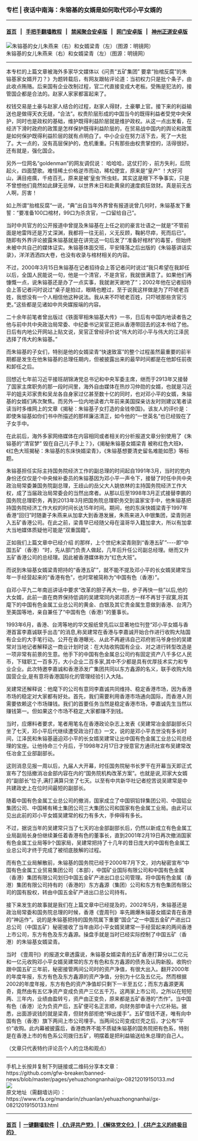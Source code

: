 ### 专栏 | 夜话中南海：朱镕基的女婿是如何取代邓小平女婿的
------------------------

#### [首页](https://github.com/gfw-breaker/banned-news/blob/master/README.md) &nbsp;&nbsp;|&nbsp;&nbsp; [手把手翻墙教程](https://github.com/gfw-breaker/guides/wiki) &nbsp;&nbsp;|&nbsp;&nbsp; [禁闻聚合安卓版](https://github.com/gfw-breaker/bn-android) &nbsp;&nbsp;|&nbsp;&nbsp; [网门安卓版](https://github.com/oGate2/oGate) &nbsp;&nbsp;|&nbsp;&nbsp; [神州正道安卓版](https://github.com/SzzdOgate/update) 



<div id="headerimg">
 <img alt="朱镕基的女儿朱燕来（右）和女婿梁青（左）（图源：明镜网）" src="https://www.rfa.org/mandarin/zhuanlan/yehuazhongnanhai/gx-08212019150133.html/yt821b.jpg/image" title="朱镕基的女儿朱燕来（右）和女婿梁青（左）（图源：明镜网）"/>
 <div id="headerimgcontents">
  <div id="headerimgcaption">
   <span>
    朱镕基的女儿朱燕来（右）和女婿梁青（左）（图源：明镜网）
   </span>
   <!-- zoomattribute -->
  </div>
  <!-- headerimgcaption -->
 </div>
 <!-- headerimagecontents -->
</div>

<hr/>
<div id="storytext">
 <div>
  <div class="slot_header">
  </div>
 </div>
 <p>
  本专栏的上篇文章被海外多家华文媒体以《问责“五矿集团” 要拿“抬棺反腐”的朱镕基家女婿开刀？》为题转载后，有网友跟帖评论道：当初权力只是批个条子，由此收点贿赂。后来国有企业改制过程，官二代直接变成大老板。受贿是犯法的，接管国企都是合法的。赵家人家家都富起来了。
 </p>
 <p>
  权钱交易是土豪与赵家人结合的过程，赵家人得财，土豪攀上官。接下来的利益输送也是做得天衣无缝，“合法”。权贵阶层形成的中国当今的既得利益者受党中央保护，同时也是政权的基础，维护既得利益阶层就是维护政权。从这一点出发看，在经济下滑时政府的政策是怎样保护既得利益阶层的，在贸易战中国内的舆论和政策是如何保护既得利益阶层的就有点明白了。中小企业在努力活下去，死了一大批了。大一点的，没有高层保护的，危机重重。只有那些由权贵掌控的，活得很好。还有就是，强化国企。
 </p>
 <p>
  另外一位网名“goldenman”的网友调侃说： 哈哈哈，这仗打的·，前方失利，后院起火，四面楚歌。难怪稀土价格逆市而动，稀松便宜，原来是“皇产” ！大好河山，满目疮痍，千疮百孔，原来是被‘皇虫’所虫蛀。其实这是眼下不争事实，只是不曾想他们竟然如此肆无忌惮，以世界末日和赴黄泉的速度疯狂敛财。真是前无古人啊，厉害！
 </p>
 <p>
  如上所谓“抬棺反腐“一说，“典”出自当年外界曾有报道说曾几何时，朱镕基发下重誓：“要准备100口棺材，99口为杀贪官，一口留给自己”。
 </p>
 <p>
  当时中共官方的公开报道中曾提及朱镕基在上任之初的豪言壮语之一就是“不管前面是地雷阵还是万丈深渊，我都将一往无前，义无反顾，鞠躬尽瘁，死而后已”。随即有外界评论披露朱镕基就是在讲完这一句后发了“准备好棺材”的毒誓，但始终未被中共自己的媒体证实。朱镕基体面交班，平安降落之后出版的《朱镕基讲话实录》，洋洋洒洒四大卷，也没有收录与棺材相关的内容。
 </p>
 <p>
  不过，2000年3月15日朱镕基在记者招待会上答记者问时说过“我只希望在我卸任以后，全国人民能说一句，他是一个清官，不是贪官，我就很满意了。如果他们再慷慨一点，说朱镕基还是办了一点实事，我就谢天谢地了”；2002年他在记者招待会上答记者问时说过“桌子是拍过，眼睛也瞪过，至于说我这样做是为了吓唬老百姓，我想没有一个人相信他这种说法。我从来不吓唬老百姓，只吓唬那些贪官污吏。”这些都是见诸如中共央媒报端的内容。
 </p>
 <p>
  二十余年前笔者曾出版过《铁面宰相朱镕基大传》一书，日后有中国内地读者告之他与前中共中央政治局常委、中纪委书记吴官正把从香港带回去的这本书给了他。日后有内地公开网站上贴文说，吴官正曾经评价说“伟大的邓小平与伟大的江泽民选择了伟大的朱镕基。”
 </p>
 <p>
  而朱镕基的子女们，特别是他的女婿梁青“快速致富”的整个过程虽然最重要的前半期都是发生在他朱镕基的总理任期内，但被披露出来的最早时间都是在他卸任前夜和卸任之后。
 </p>
 <p>
  回想近七年前习近平接班胡锦涛党总书记和中央军委主席，继而于2913年又接替了国家主席职务的那一段时间里，海外自由媒体在热炒习仲勋的女婿，也就是习近平的姐夫邓家贵和吴龙各自身家过亿甚至数十亿的同时，也对邓小平的女婿，朱镕基的女婿们再次聚焦。而另外一位内地读者六年前来美国探亲访友时则建议笔者读读当时多维网上的文章《揭秘：朱镕基子女打造的金钱帝国》。该友人的评价是：即使朱镕基如你们书中所描述的那样廉洁清正，如今他的“一世英名”也已经毁在了子女手中。
 </p>
 <p>
  在此前后，海外多家网络媒体在内容相同或者相关的分析报道文章分别使用了《朱镕基的“清官梦” 毁在自己儿子手上？》，《揭秘朱镕基女婿梁青 被称红色大班》，《红色大班揭秘：朱镕基的东床快婿梁青》，《朱镕基想要清史留名难能如愿》等标题。
 </p>
 <p>
  朱镕基担任实际主持国务院经济工作的副总理的时间起自1991年3月，当时的党内身份还仅仅是个中央候补委员的朱镕基因为邓小平一声令下，接替了时任中共中央政治局常委兼国务院副总理，王歧山的岳父大人姚依林的主持国务院经济工作大权，成了当届政治局常委会的当然出席者。从那以后至1998年3月正式接替李鹏的国务院总理职务，再到2013年3月把国务院总理职务交到温家宝手中，他朱镕基把持国务院经济工作大权的时间长达15年时间。期间，他的东床快婿梁青于1997年香港“回归”时随妻子朱燕来从加拿大到香港发展，朱燕来进入中银集团，梁青则进入五矿香港公司。在此之前，梁青早已经随父母在温哥华入籍加拿大，所以有加拿大当地媒体质疑他可能是“双重国籍”。
 </p>
 <p>
  正如我们上篇文章中已经介绍 的那样，上个世纪末梁青刚到“香港五矿”----即“中国五矿（香港）“时，先从部门负责人做起，几年后升任公司副总经理。继而又升五矿香港公司的总经理。因此被香港媒体称为“红色大班”。
 </p>
 <p>
  而说到朱镕基女婿梁青把持的“香港五矿”，就不能不提及邓小平的长女婿吴建常当年一手经营起来的“香港有色”，也时常被简称为“中国有色（香港）”。
 </p>
 <p>
  自邓小平九二年南巡讲话中要求“改革的胆子再大一些，步子再快一些”以后,他的大女婿，此前一直在商界保持低调的吴建常同内弟邓质方一样不再甘于寂寞,将其麾下的中国有色金属工业总公司的黄金、白银及其它贵金属生意做到香港、台湾乃至美国等地，亲自兼任了“中国有色（香港）”的董事长。
 </p>
 <p>
  1993年6月，香港、台湾等地的华文报纸曾先后以显著地位刊登“邓小平女婿与香港首富李嘉诚联手出击”的消息,称吴建常在香港与李嘉诚开始合作进行收购大陆国有企业的大手笔行动。公开在香港曝光、从此不再避讳自己邓府驸马爷身份的吴建常对当地记者解释这一商业计划时说：在大陆收购国有企业、对之进行转型改造是一项非常有前景的生意。他手下的中国有色金属总公司约有固定资产八千多亿人民币，下辖职工一百多万，大小企业二百多家,其中不少都是具有优厚技术实力和专业企业。此次特邀李嘉诚和香港添发广集团共同以东方鑫源的名义，联手收购大陆国营企业,是有意将香港国际化的管理经验引入大陆。
 </p>
 <p>
  吴建常还解释说：他麾下的公司有意同李嘉诚共同维持、稳定香港市场，因为香港市场的稳定对大家都有好处。首先，我们需要利用香港市场通向国际，而香港人则需要依赖这个市场赚钱。我们的首要任务当然是稳定香港市场，李嘉诚先生当然以赚钱第一。但如果这个市场不稳定,大家都赚不到钱。
 </p>
 <p>
  当时，应爆料者要求，笔者用笔名在香港政论杂志上发表《吴建常冶金部副部长只坐了七天，邓小平后代继续遭受政治打击》一文，说的是邓小平去世没有多长时间，江泽民和朱镕基逼迫邓小平的长女婿吴建常让出中国有色金属工业总公司总经理的宝座。让他待命三个月后，于1998年2月17日才授意官方通讯社宣布吴建常改任冶金工业部副部长。
 </p>
 <p>
  这则消息见报一周以后，九届人大开幕，时任国务院秘书长罗干在开幕当天即正式宣布了包括撤消冶金部内容在内的“国务院机构改革方案”。也就是说,邓家大女婿的“副部长”位子,满打满算只坐了七天。以至有中共新华社记者挖苦说吴建常是中共建政史上在位时间最短的副部长。
 </p>
 <p>
  随着中国有色金属工业总公司的撤消，国家成立了中国铜铅锌集团公司、中国铝业集团公司、中国稀有稀土集团公司三大集团公司和国家有色金属工业局。由此可以见出此前的邓小平女婿吴建常的权力有多大，手伸得有多长。
 </p>
 <p>
  不过，据说当年的吴建常只当了七天的冶金部副部长后，仍然以新成立有色金属工业局副局长身份继续兼任着香港有色的董事长，直到2001年2月19日再次撤消国家有色金属工业局等9个国家局，吴建常把持了十几年的昔日庞大的中国有色金属工业总公司才终于完成了被彻底肢解的过程。
 </p>
 <p>
  而有色工业局解散前，朱镕基的国务院已经于2000年7月下文，对内秘密宣布“中国有色金属工业贸易集团公司（本部），中国矿业国际有限公司和中国有色金属（香港）集团有限公司划归中国五金矿产进出口总公司管理。将中国有色金属（香港）集团有限公司持有的（香港的）东方鑫源（集团）公司和东方有色集团有限公司的国有股权，转由中国五金矿产进出口总公司持有。
 </p>
 <p>
  接下来发生的故事就是我们在上篇文章中已经提及的，2002年5月，朱镕基还是政治局常委和国务院总理的时候，香港《壹周刊》率先踢爆朱镕基女婿梁青在香港的“神运作”。说的是朱镕基把持的国务院属下重要“国企”之一中国五金矿产进出口总公司（中国五矿）秘密接收了当年由邓小平女婿吴建常一手经营起来的两间香港上市公司，东方有色及东方鑫源。操盘手就是当时已经实际控制了中国五矿（香港）的朱镕基女婿梁青。
 </p>
 <p>
  当时 《壹周刊》的报道文章透露说，朱镕基女婿梁青的五矿香港打算分以二亿元和一亿元收购邓小平女婿吴建常的东方有色和东方鑫源的债务及认购新股。收购价跟中国五矿三年前，秘密接管两间公司时的资产净值，有很大出入。翻开2000年的年度年报，东方有色及东方鑫源的资产净值，分别为十亿及五亿元。然而根据2002的年度年报，东方有色的资产净值却只剩下一半至五亿；而东方鑫源更离奇，竟然由有五亿净资产变成负资产三亿五千万。这两家上市公司，之所以在短短两、三年内，业绩由盈转亏，资产由正变负，原来都是五矿香港的“杰作”。当中国有色（香港）沦为负资产后，五矿便可名正言顺，向财务部申请十六亿补贴。据悉，出面游说钱的就是梁青，但财务部拒绝“伸出援手”。五矿借钱不遂，唯有向中国有色（香港）旗下两间上市公司埋手。当两间公司变成烂壳之后，才公布“平价”收购。此内幕被披露后，香港商界不能不质疑朱镕基的国务院把有色系，特别是在香港上市的有色系公司拨归五矿，明摆着是把利益输送给朱总理的自己人。
 </p>
 <p>
  （文章只代表特约评论员个人的立场和观点）
 </p>
</div>

<hr/>
手机上长按并复制下列链接或二维码分享本文章：<br/>
https://github.com/gfw-breaker/banned-news/blob/master/pages/yehuazhongnanhai/gx-08212019150133.md <br/>
<a href='https://github.com/gfw-breaker/banned-news/blob/master/pages/yehuazhongnanhai/gx-08212019150133.md'><img src='https://github.com/gfw-breaker/banned-news/blob/master/pages/yehuazhongnanhai/gx-08212019150133.md.png'/></a> <br/>
原文地址（需翻墙访问）：https://www.rfa.org/mandarin/zhuanlan/yehuazhongnanhai/gx-08212019150133.html


------------------------
#### [首页](https://github.com/gfw-breaker/banned-news/blob/master/README.md) &nbsp;|&nbsp; [一键翻墙软件](https://github.com/gfw-breaker/nogfw/blob/master/README.md) &nbsp;| [《九评共产党》](https://github.com/gfw-breaker/9ping.md/blob/master/README.md#九评之一评共产党是什么) | [《解体党文化》](https://github.com/gfw-breaker/jtdwh.md/blob/master/README.md) | [《共产主义的终极目的》](https://github.com/gfw-breaker/gczydzjmd.md/blob/master/README.md)

